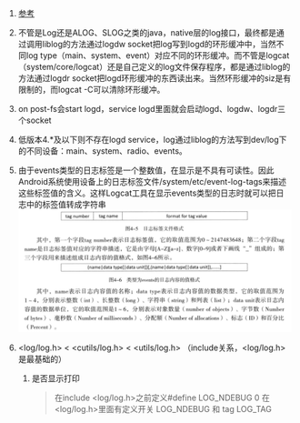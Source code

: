 1. [参考](https://www.jianshu.com/p/bc5645e4e69b)
2. 不管是Log还是ALOG、SLOG之类的java，native层的log接口，最终都是通过调用liblog的方法通过logdw socket把log写到logd的环形缓冲中，当然不同log type（main、system、event）对应不同的环形缓冲。而不管是logcat（system/core/logcat）还是自己定义的log文件保存程序，都是通过liblog的方法通过logdr socket把logd环形缓冲的东西读出来。当然环形缓冲的siz是有限制的，而logcat -C可以清除环形缓冲。
3. on post-fs会start logd，service logd里面就会启动logd、logdw、logdr三个socket
4. 低版本4.*及以下则不存在logd service，log通过liblog的方法写到dev/log下的不同设备：main、system、radio、events。
5. 由于events类型的日志标签是一个整数值，在显示是不具有可读性。因此Android系统使用设备上的日志标签文件/system/etc/event-log-tags来描述这些标签值的含义。这样Logcat工具在显示events类型的日志时就可以把日志中的标签值转成字符串![](../MdPicture/22.png)

6. <log/log.h> < <cutils/log.h> < <utils/log.h> （include关系，<log/log.h>是最基础的）
    1. 是否显示打印
        > 在include <log/log.h>之前定义#define LOG_NDEBUG 0
        > 在<log/log.h>里面有定义开关 LOG_NDEBUG 和 tag LOG_TAG